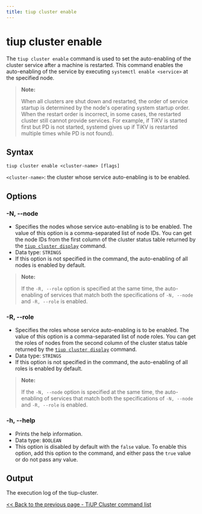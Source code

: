 ```yaml
---
title: tiup cluster enable
---
```


# tiup cluster enable

The `tiup cluster enable` command is used to set the auto-enabling of the cluster service after a machine is restarted. This command enables the auto-enabling of the service by executing `systemctl enable <service>` at the specified node.

> **Note:**
>
> When all clusters are shut down and restarted, the order of service startup is determined by the node's operating system startup order. When the restart order is incorrect, in some cases, the restarted cluster still cannot provide services. For example, if TiKV is started first but PD is not started, systemd gives up if TiKV is restarted multiple times while PD is not found).

## Syntax

```shell
tiup cluster enable <cluster-name> [flags]
```

`<cluster-name>`: the cluster whose service auto-enabling is to be enabled.

## Options

### -N, --node

- Specifies the nodes whose service auto-enabling is to be enabled. The value of this option is a comma-separated list of node IDs. You can get the node IDs from the first column of the cluster status table returned by the [`tiup cluster display`](/tiup/tiup-component-cluster-display.md) command.
- Data type: `STRINGS`
- If this option is not specified in the command, the auto-enabling of all nodes is enabled by default.

> **Note:**
>
> If the `-R, --role` option is specified at the same time, the auto-enabling of services that match both the specifications of `-N, --node` and `-R, --role` is enabled.

### -R, --role

- Specifies the roles whose service auto-enabling is to be enabled. The value of this option is a comma-separated list of node roles. You can get the roles of nodes from the second column of the cluster status table returned by the [`tiup cluster display`](/tiup/tiup-component-cluster-display.md) command.
- Data type: `STRINGS`
- If this option is not specified in the command, the auto-enabling of all roles is enabled by default.

> **Note:**
>
> If the `-N, --node` option is specified at the same time, the auto-enabling of services that match both the specifications of `-N, --node` and `-R, --role` is enabled.

### -h, --help

- Prints the help information.
- Data type: `BOOLEAN`
- This option is disabled by default with the `false` value. To enable this option, add this option to the command, and either pass the `true` value or do not pass any value.

## Output

The execution log of the tiup-cluster.

[<< Back to the previous page - TiUP Cluster command list](/tiup/tiup-component-cluster.md#command-list)
